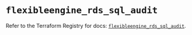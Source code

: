 # `flexibleengine_rds_sql_audit`

Refer to the Terraform Registry for docs: [`flexibleengine_rds_sql_audit`](https://registry.terraform.io/providers/flexibleenginecloud/flexibleengine/1.46.0/docs/resources/rds_sql_audit).
